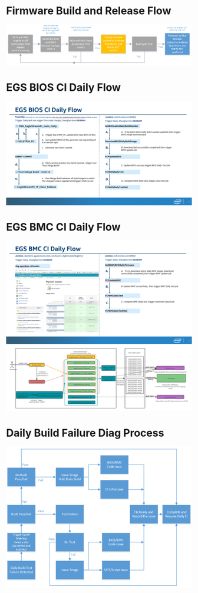 # Firmware Build and Release Flow
![](Image/img.png)

# EGS BIOS CI Daily Flow
![](./Image/img02.png)

# EGS BMC CI Daily Flow
![](Image/img01.png)
![](Image/bios-ci-workflow.png)

# Daily Build Failure Diag Process
![](Image/img_1.png)